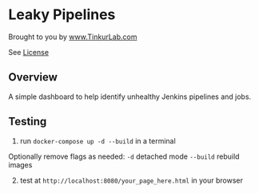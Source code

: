 # Leaky Pipelines

Brought to you by www.TinkurLab.com

See [License](license.md)

## Overview
A simple dashboard to help identify unhealthy Jenkins pipelines and jobs.

## Testing

1. run `docker-compose up -d --build` in a terminal

Optionally remove flags as needed:
`-d` detached mode
`--build` rebuild images 

2. test at `http://localhost:8080/your_page_here.html` in your browser